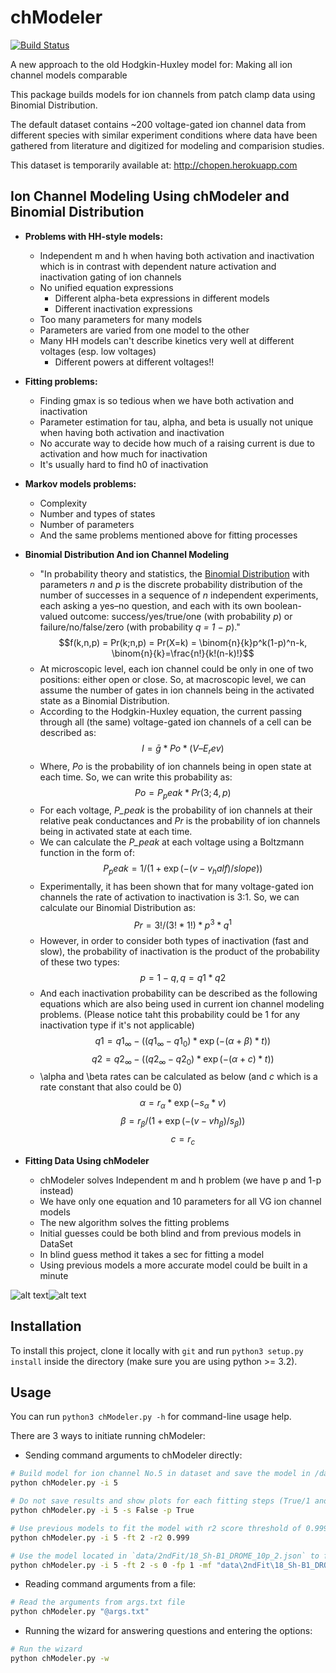 # chModeler

[![Build Status](https://travis-ci.org/vahidgh/chModeler.svg)](https://travis-ci.org/vahidgh/chModeler)

A new approach to the old Hodgkin-Huxley model for:
Making all ion channel models comparable

This package builds models for ion channels from patch clamp data using Binomial Distribution.

The default dataset contains ~200 voltage-gated ion channel data from different species with similar experiment conditions where data have been gathered from literature and digitized for modeling and comparision studies.

This dataset is temporarily available at: http://chopen.herokuapp.com 


## Ion Channel Modeling Using chModeler and Binomial Distribution
* **Problems with HH-style models:**
  * Independent m and h when having both activation and inactivation which is in contrast with dependent nature activation and inactivation gating of ion channels  
  * No unified equation expressions
    * Different alpha-beta expressions in different models
    * Different inactivation expressions
  * Too many parameters for many models  
  * Parameters are varied from one model to the other
  * Many HH models can't describe kinetics very well at different voltages (esp. low voltages)
    * Different powers at different voltages!!
* **Fitting problems:**
  * Finding gmax is so tedious when we have both activation and inactivation
  * Parameter estimation for tau, alpha, and beta is usually not unique when having both activation and inactivation
  * No accurate way to decide how much of a raising current is due to activation and how much for inactivation
  * It's usually hard to find h0 of inactivation  
* **Markov models problems:**
  * Complexity
  * Number and types of states
  * Number of parameters
  * And the same problems mentioned above for fitting processes
* **Binomial Distribution And ion Channel Modeling**
  * "In probability theory and statistics, the [Binomial Distribution](https://en.wikipedia.org/wiki/Binomial_distribution) with parameters *n* and *p* is the discrete probability distribution of the number of successes in a sequence of *n* independent experiments, each asking a yes–no question, and each with its own boolean-valued outcome: success/yes/true/one (with probability *p*) or failure/no/false/zero (with probability *q = 1 − p*)."
$$f(k,n,p) = Pr(k;n,p) = Pr(X=k) = \binom{n}{k}p^k(1-p)^n-k, \binom{n}{k}=\frac{n!}{k!(n-k)!}$$  
  * At microscopic level, each ion channel could be only in one of two positions: either open or close. So, at macroscopic level, we can assume the number of gates in ion channels being in the activated state as a Binomial Distribution.
  * According to the Hodgkin-Huxley equation, the current passing through all (the same) voltage-gated ion channels of a cell can be described as:
$$I = \bar{g} * Po * (V – E_rev)$$
  * Where, *Po* is the probability of ion channels being in open state at each time. So, we can write this probability as:
$$Po = P_peak * Pr(3;4,p)$$
  * For each voltage, *P_peak* is the probability of ion channels at their relative peak conductances and *Pr* is the probability of ion channels being in activated state at each time.
  * We can calculate the *P_peak* at each voltage using a Boltzmann function in the form of:  
$$P_peak = 1 / ( 1 + \exp(-(v - v_half) / slope))$$
  * Experimentally, it has been shown that for many voltage-gated ion channels the rate of activation to inactivation is 3:1. So, we can calculate our Binomial Distribution as: 
$$Pr = 3!/(3!*1!) * p^3 * q^1$$
  * However, in order to consider both types of inactivation (fast and slow), the probability of inactivation is the product of the probability of these two types:
$$p = 1-q, q = q1*q2$$
  * And each inactivation probability can be described as the following equations which are also being used in current ion channel modeling problems. (Please notice taht this probability could be 1 for any inactivation type if it's not applicable) 
$$q1 = q1_{\infty}-((q1_{\infty}-q1_{0})*\exp(-(\alpha+\beta)*t))$$
$$q2 = q2_{\infty}-((q2_{\infty}-q2_{0})*\exp(-(\alpha+c)*t))$$
  * \alpha and \beta rates can be calculated as below (and *c* which is a rate constant that also could be 0) 
$$\alpha = r_{\alpha} * \exp(-s_{\alpha}*v)$$
$$\beta = r_{\beta} / (1 + \exp(-(v - vh_{\beta}) / s_{\beta}))$$
$$c = r_{c}$$
  
* **Fitting Data Using chModeler**
  * chModeler solves Independent m and h problem (we have p and 1-p instead)
  * We have only one equation and 10 parameters for all VG ion channel models
  * The new algorithm solves the fitting problems
  * Initial guesses could be both blind and from previous models in DataSet
  * In blind guess method it takes a sec for fitting a model
  * Using previous models a more accurate model could be built in a minute


![alt text](https://github.com/vahidgh/chModeler/doc/bd.png "Binomial Distribution")![alt text](https://github.com/vahidgh/chModeler/doc/ic5.png "Sample fit")

## Installation

To install this project, clone it locally with `git` and run `python3 setup.py install` inside the directory (make sure you are using python >= 3.2).


## Usage
You can run `python3 chModeler.py -h` for command-line usage help.

There are 3 ways to initiate running chModeler:

* Sending command arguments to chModeler directly: 
```bash
# Build model for ion channel No.5 in dataset and save the model in /data directory using default options.
python chModeler.py -i 5

# Do not save results and show plots for each fitting steps (True/1 and False/0 can be used alternatively) 
python chModeler.py -i 5 -s False -p True

# Use previous models to fit the model with r2 score threshold of 0.999 
python chModeler.py -i 5 -ft 2 -r2 0.999

# Use the model located in `data/2ndFit/18_Sh-B1_DROME_10p_2.json` to fit and plot only final results 
python chModeler.py -i 5 -ft 2 -s 0 -fp 1 -mf "data\2ndFit\18_Sh-B1_DROME_10p_2.json"
```   
* Reading command arguments from a file: 
```bash 
# Read the arguments from args.txt file
python chModeler.py "@args.txt" 
```

* Running the wizard for answering questions and entering the options:
```bash 
# Run the wizard
python chModeler.py -w 
```
